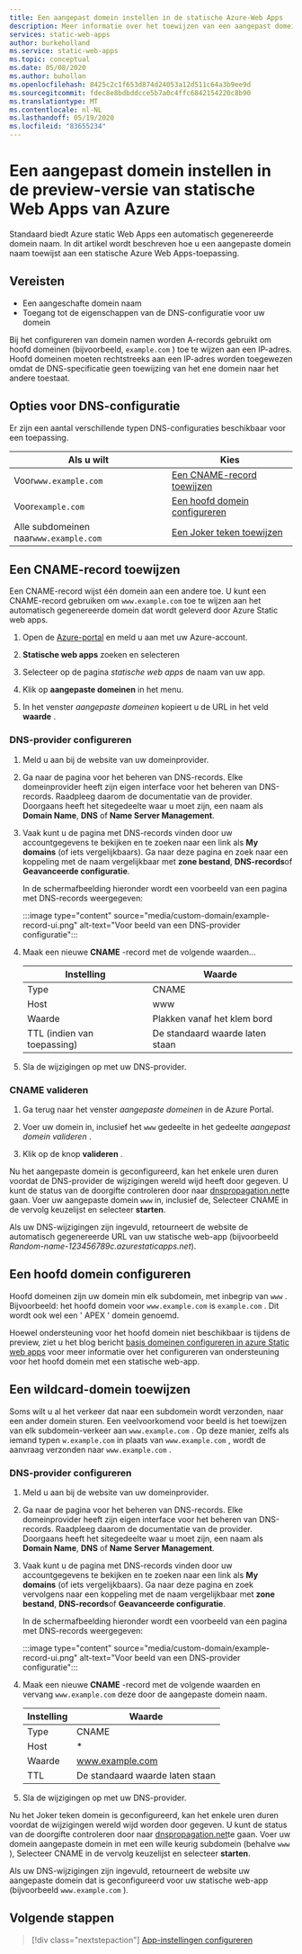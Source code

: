 ```yaml
---
title: Een aangepast domein instellen in de statische Azure-Web Apps
description: Meer informatie over het toewijzen van een aangepast domein aan Azure static Web Apps
services: static-web-apps
author: burkeholland
ms.service: static-web-apps
ms.topic: conceptual
ms.date: 05/08/2020
ms.author: buhollan
ms.openlocfilehash: 8425c2c1f653d874d24053a12d511c64a3b9ee9d
ms.sourcegitcommit: fdec8e8bdbddcce5b7a0c4ffc6842154220c8b90
ms.translationtype: MT
ms.contentlocale: nl-NL
ms.lasthandoff: 05/19/2020
ms.locfileid: "83655234"
---
```

# <a name="setup-a-custom-domain-in-azure-static-web-apps-preview"></a>Een aangepast domein instellen in de preview-versie van statische Web Apps van Azure

Standaard biedt Azure static Web Apps een automatisch gegenereerde domein naam. In dit artikel wordt beschreven hoe u een aangepaste domein naam toewijst aan een statische Azure Web Apps-toepassing.

## <a name="prerequisites"></a>Vereisten

- Een aangeschafte domein naam
- Toegang tot de eigenschappen van de DNS-configuratie voor uw domein

Bij het configureren van domein namen worden A-records gebruikt om hoofd domeinen (bijvoorbeeld, `example.com` ) toe te wijzen aan een IP-adres. Hoofd domeinen moeten rechtstreeks aan een IP-adres worden toegewezen omdat de DNS-specificatie geen toewijzing van het ene domein naar het andere toestaat.

## <a name="dns-configuration-options"></a>Opties voor DNS-configuratie

Er zijn een aantal verschillende typen DNS-configuraties beschikbaar voor een toepassing.

| Als u wilt                            | Kies                                                |
| ----------------------------------------- | --------------------------------------------------- |
| Voor`www.example.com`                 | [Een CNAME-record toewijzen](#map-a-cname-record)           |
| Voor`example.com`                     | [Een hoofd domein configureren](#configure-a-root-domain) |
| Alle subdomeinen naar`www.example.com` | [Een Joker teken toewijzen](#map-a-wildcard-domain)                   |

## <a name="map-a-cname-record"></a>Een CNAME-record toewijzen

Een CNAME-record wijst één domein aan een andere toe. U kunt een CNAME-record gebruiken om `www.example.com` toe te wijzen aan het automatisch gegenereerde domein dat wordt geleverd door Azure Static web apps.

1. Open de [Azure-portal](https://portal.azure.com) en meld u aan met uw Azure-account.

1. **Statische web apps** zoeken en selecteren

1. Selecteer op de pagina _statische web apps_ de naam van uw app.

1. Klik op **aangepaste domeinen** in het menu.

1. In het venster _aangepaste domeinen_ kopieert u de URL in het veld **waarde** .

### <a name="configure-dns-provider"></a>DNS-provider configureren

1. Meld u aan bij de website van uw domeinprovider.

2. Ga naar de pagina voor het beheren van DNS-records. Elke domeinprovider heeft zijn eigen interface voor het beheren van DNS-records. Raadpleeg daarom de documentatie van de provider. Doorgaans heeft het sitegedeelte waar u moet zijn, een naam als **Domain Name**, **DNS** of **Name Server Management**.

3. Vaak kunt u de pagina met DNS-records vinden door uw accountgegevens te bekijken en te zoeken naar een link als **My domains** (of iets vergelijkbaars). Ga naar deze pagina en zoek naar een koppeling met de naam vergelijkbaar met **zone bestand**, **DNS-records**of **Geavanceerde configuratie**.

    In de schermafbeelding hieronder wordt een voorbeeld van een pagina met DNS-records weergegeven:

    :::image type="content" source="media/custom-domain/example-record-ui.png" alt-text="Voor beeld van een DNS-provider configuratie":::

4. Maak een nieuwe **CNAME** -record met de volgende waarden...

    | Instelling             | Waarde                     |
    | ------------------- | ------------------------- |
    | Type                | CNAME                     |
    | Host                | www                       |
    | Waarde               | Plakken vanaf het klem bord |
    | TTL (indien van toepassing) | De standaard waarde laten staan    |

5. Sla de wijzigingen op met uw DNS-provider.

### <a name="validate-cname"></a>CNAME valideren

1. Ga terug naar het venster _aangepaste domeinen_ in de Azure Portal.

1. Voer uw domein in, inclusief het `www` gedeelte in het gedeelte _aangepast domein valideren_ .

1. Klik op de knop **valideren** .

Nu het aangepaste domein is geconfigureerd, kan het enkele uren duren voordat de DNS-provider de wijzigingen wereld wijd heeft door gegeven. U kunt de status van de doorgifte controleren door naar [dnspropagation.net](https://dnspropagation.net)te gaan. Voer uw aangepaste domein `www` in, inclusief de, Selecteer CNAME in de vervolg keuzelijst en selecteer **starten**.

Als uw DNS-wijzigingen zijn ingevuld, retourneert de website de automatisch gegenereerde URL van uw statische web-app (bijvoorbeeld _Random-name-123456789c.azurestaticapps.net_).

## <a name="configure-a-root-domain"></a>Een hoofd domein configureren

Hoofd domeinen zijn uw domein min elk subdomein, met inbegrip van `www` . Bijvoorbeeld: het hoofd domein voor `www.example.com` is `example.com` . Dit wordt ook wel een ' APEX ' domein genoemd.

Hoewel ondersteuning voor het hoofd domein niet beschikbaar is tijdens de preview, ziet u het blog bericht [basis domeinen configureren in azure Static web apps](https://burkeholland.github.io/posts/static-app-root-domain) voor meer informatie over het configureren van ondersteuning voor het hoofd domein met een statische web-app.

## <a name="map-a-wildcard-domain"></a>Een wildcard-domein toewijzen

Soms wilt u al het verkeer dat naar een subdomein wordt verzonden, naar een ander domein sturen. Een veelvoorkomend voor beeld is het toewijzen van elk subdomein-verkeer aan `www.example.com` . Op deze manier, zelfs als iemand typen `w.example.com` in plaats van `www.example.com` , wordt de aanvraag verzonden naar `www.example.com` .

### <a name="configure-dns-provider"></a>DNS-provider configureren

1. Meld u aan bij de website van uw domeinprovider.

2. Ga naar de pagina voor het beheren van DNS-records. Elke domeinprovider heeft zijn eigen interface voor het beheren van DNS-records. Raadpleeg daarom de documentatie van de provider. Doorgaans heeft het sitegedeelte waar u moet zijn, een naam als **Domain Name**, **DNS** of **Name Server Management**.

3. Vaak kunt u de pagina met DNS-records vinden door uw accountgegevens te bekijken en te zoeken naar een link als **My domains** (of iets vergelijkbaars). Ga naar deze pagina en zoek vervolgens naar een koppeling met de naam vergelijkbaar met **zone bestand**, **DNS-records**of **Geavanceerde configuratie**.

    In de schermafbeelding hieronder wordt een voorbeeld van een pagina met DNS-records weergegeven:

    :::image type="content" source="media/custom-domain/example-record-ui.png" alt-text="Voor beeld van een DNS-provider configuratie":::

4. Maak een nieuwe **CNAME** -record met de volgende waarden en vervang `www.example.com` deze door de aangepaste domein naam.

    | Instelling | Waarde                  |
    | ------- | ---------------------- |
    | Type    | CNAME                  |
    | Host    | \*                     |
    | Waarde   | www.example.com        |
    | TTL     | De standaard waarde laten staan |

5. Sla de wijzigingen op met uw DNS-provider.

Nu het Joker teken domein is geconfigureerd, kan het enkele uren duren voordat de wijzigingen wereld wijd worden door gegeven. U kunt de status van de doorgifte controleren door naar [dnspropagation.net](https://dnspropagation.net)te gaan. Voer uw domein aangepaste domein in met een wille keurig subdomein (behalve `www` ), Selecteer CNAME in de vervolg keuzelijst en selecteer **starten**.

Als uw DNS-wijzigingen zijn ingevuld, retourneert de website uw aangepaste domein dat is geconfigureerd voor uw statische web-app (bijvoorbeeld `www.example.com` ).

## <a name="next-steps"></a>Volgende stappen

> [!div class="nextstepaction"]
> [App-instellingen configureren](application-settings.md)
